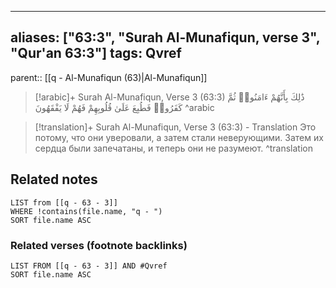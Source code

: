 
---
aliases: ["63:3", "Surah Al-Munafiqun, verse 3", "Qur'an 63:3"]
tags: Qvref
---

parent:: [[q - Al-Munafiqun (63)|Al-Munafiqun]]

> [!arabic]+ Surah Al-Munafiqun, Verse 3 (63:3)
> <span class="quran-arabic">ذَٰلِكَ بِأَنَّهُمْ ءَامَنُوا۟ ثُمَّ كَفَرُوا۟ فَطُبِعَ عَلَىٰ قُلُوبِهِمْ فَهُمْ لَا يَفْقَهُونَ</span>
^arabic

> [!translation]+ Surah Al-Munafiqun, Verse 3 (63:3) - Translation
> Это потому, что они уверовали, а затем стали неверующими. Затем их сердца были запечатаны, и теперь они не разумеют.
^translation



## Related notes
```dataview
LIST from [[q - 63 - 3]]
WHERE !contains(file.name, "q - ")
SORT file.name ASC
```

### Related verses (footnote backlinks)
```dataview
LIST FROM [[q - 63 - 3]] AND #Qvref
SORT file.name ASC
```

